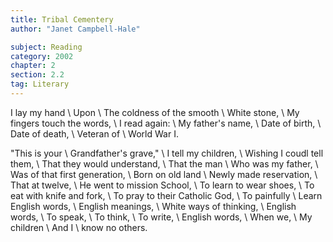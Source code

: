 ```yaml
---
title: Tribal Cementery
author: "Janet Campbell-Hale"

subject: Reading
category: 2002
chapter: 2
section: 2.2
tag: Literary
---
```

I lay my hand \\
Upon \\
The coldness of the smooth \\
White stone, \\
My fingers touch the words, \\
I read again: \\
My father's name, \\
Date of birth, \\
Date of death, \\
Veteran of \\
World War I.

"This is your \\
Grandfather's grave," \\
I tell my children, \\
Wishing I coudl tell them, \\
That they would understand, \\
That the man \\
Who was my father, \\
Was of that first generation, \\
Born on old land \\
Newly made reservation, \\
That at twelve, \\
He went to mission School, \\
To learn to wear shoes, \\
To eat with knife and fork, \\
To pray to their Catholic God, \\
To painfully \\
Learn English words, \\
English meanings, \\
White ways of thinking, \\
English words, \\
To speak, \\
To think, \\
To write, \\
English words, \\
When we, \\
My children \\
And I \\
know no others.